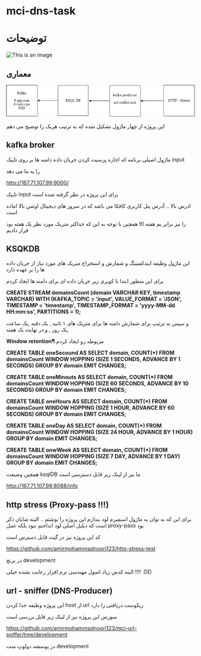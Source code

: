 # mci-dns-task
# توضیحات 
![This is an image](https://upload.wikimedia.org/wikipedia/en/f/f4/Hamrahe_Aval_logo.png)
## معماری 
![This is an image](https://raw.githubusercontent.com/amirmohammadnoori123/mci-dns-task/main/mci-task.drawio.png)

این پروژه از چهار ماژول تشکیل شده که به ترتیب هریک را توضیج می دهم

## kafka broker

ماژول اصیلی برنامه که اجازه پرسیت کردن جریان داده دامنه ها بر روی تاپیک 
input 

را به ما می دهد

http://167.71.107.99:9000/ 

تاپیک input برای این پروژه در نظر گرفته شده است

ادرس بالا .. آدرس پنل کاربری کافکا می باشد که در سرور های دیجیتال اوشن بالا اماده است 

همچین با توجه به این که حداکثر متریک مورد نظر یک هفته بود ttl را نیز برابر یم هفته قرار دادیم
## KSQKDB

این ماژول وظیفه ایندکسینگ  و شمارش  و استخراج متریک های مورد نیاز از جریان داده ها را بر عهده دارد

برای این منظور ابتدا با کویری زیر جریان داده ای برای دامنه ها ایجاد کردم



**CREATE STREAM domainsCount (domain VARCHAR KEY, timestamp VARCHAR)
  WITH (KAFKA_TOPIC = 'input',
        VALUE_FORMAT = 'JSON',
        TIMESTAMP = 'timestamp',
        TIMESTAMP_FORMAT = 'yyyy-MM-dd HH:mm:ss',
        PARTITIONS = 1);**



و سپس به ترتیپ برای شمارش دامنه ها برای متریک های ۱ ثانیه , یک دقیه ,یک ساعت ,یک روز , و  در نهایت یک هفته



**Window retention¶** مربوطه رو ایجاد کردم



**CREATE TABLE oneSecound AS 
 SELECT domain, COUNT(*) FROM domainsCount
  WINDOW HOPPING (SIZE 1 SECONDS, ADVANCE BY 1 SECONDS)
  GROUP BY domain
  EMIT CHANGES;**


**CREATE TABLE oneMinouts AS 
 SELECT domain, COUNT(*) FROM domainsCount
  WINDOW HOPPING (SIZE 60 SECONDS, ADVANCE BY 10 SECONDS)
  GROUP BY domain
  EMIT CHANGES;**


**CREATE TABLE oneHours AS 
 SELECT domain, COUNT(*) FROM domainsCount
  WINDOW HOPPING (SIZE 1 HOUR, ADVANCE BY 60 SECONDS)
  GROUP BY domain
  EMIT CHANGES;**


**CREATE TABLE oneDay AS 
 SELECT domain, COUNT(*) FROM domainsCount
  WINDOW HOPPING (SIZE 24 HOUR, ADVANCE BY 1 HOUR)
  GROUP BY domain
  EMIT CHANGES;**


**CREATE TABLE onwWeek AS 
 SELECT domain, COUNT(*) FROM domainsCount
  WINDOW HOPPING (SIZE 7 DAY, ADVANCE BY 1 DAY)
  GROUP BY domain
  EMIT CHANGES;**


همچین وضیعت ksqlDB 
ما نیر از لینک زیر قابل دسترسی است



http://167.71.107.99:8088/info


## http stress (Proxy-pass !!!)


برای این که به توان به ماژول اسنفیرم لود بندازم این پروژه را نوشتم .. البته شایان ذکر است که دیلیل اصلی لود انداختم نبود بلکه عمل proxy-pass
بود


کد این پروژه نیز در گیت قابل دسترس است

https://github.com/amirmohammadnoori123/http-stress-test

در برنچ development

البته کدش زیاد اصول مهندسی نرم افزار رعایت نشده خیلی !!!!
:DD

## url - sniffer (DNS-Producer)

این پروژه وظیفه جدا کردن host
از url ریکوست دریافتی را دارد

سورس این پروژه نیز از لینک زیر قایل بررسی است 

https://github.com/amirmohammadnoori123/mci-url-sniffer/tree/development

در پوسشه دولوپ منت
development
